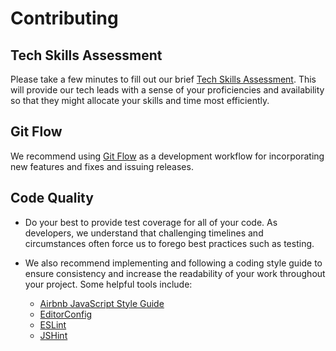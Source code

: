 # Contributing

## Tech Skills Assessment

Please take a few minutes to fill out our brief [Tech Skills Assessment](http://goo.gl/forms/1rwP1lOjbU). This will provide our tech leads with a sense of your proficiencies and availability so that they might allocate your skills and time most efficiently.

## Git Flow

We recommend using [Git Flow](http://nvie.com/posts/a-successful-git-branching-model/) as a development workflow for incorporating new features and fixes and issuing releases.

## Code Quality

* Do your best to provide test coverage for all of your code. As developers, we understand that challenging timelines and circumstances often force us to forego best practices such as testing.

* We also recommend implementing and following a coding style guide to ensure consistency and increase the readability of your work throughout your project. Some helpful tools include:
  
  * [Airbnb JavaScript Style Guide](https://github.com/airbnb/javascript)
  * [EditorConfig](http://editorconfig.org/)
  * [ESLint](http://eslint.org/)
  * [JSHint](https://github.com/jshint/jshint)
